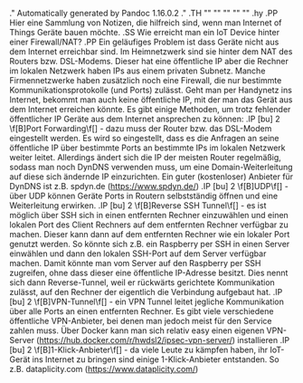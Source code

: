 .\" Automatically generated by Pandoc 1.16.0.2
.\"
.TH "" "" "" "" ""
.hy
.PP
Hier eine Sammlung von Notizen, die hilfreich sind, wenn man Internet of
Things Geräte bauen möchte.
.SS Wie erreicht man ein IoT Device hinter einer Firewall/NAT?
.PP
Ein geläufiges Problem ist dass Geräte nicht aus dem Internet erreichbar
sind.
Im Heimnetzwerk sind sie hinter dem NAT des Routers bzw.
DSL\-Modems.
Dieser hat eine öffentliche IP aber die Rechner im lokalen Netzwerk
haben IPs aus einem privaten Subnetz.
Manche Firmennetzwerke haben zusätzlich noch eine Firewall, die nur
bestimmte Kommunikationsprotokolle (und Ports) zulässt.
Geht man per Handynetz ins Internet, bekommt man auch keine öffentliche
IP, mit der man das Gerät aus dem Internet erreichen könnte.
Es gibt einige Methoden, um trotz fehlender öffentlicher IP Geräte aus
dem Internet ansprechen zu können:
.IP \[bu] 2
\f[B]Port Forwarding\f[] \- dazu muss der Router bzw.
das DSL\-Modem eingestellt werden.
Es wird so eingestellt, dass es die Anfragen an seine öffentliche IP
über bestimmte Ports an bestimmte IPs im lokalen Netzwerk weiter leitet.
Allerdings ändert sich die IP der meisten Router regelmäßig, sodass man
noch DynDNS verwenden muss, um eine Domain\-Weiterleitung auf diese sich
ändernde IP einzurichten.
Ein guter (kostenloser) Anbieter für DynDNS ist z.B.
spdyn.de (https://www.spdyn.de/)
.IP \[bu] 2
\f[B]UDP\f[] \- über UDP können Geräte Ports in Routern selbstständig
öffnen und eine Weiterleitung erwirken.
.IP \[bu] 2
\f[B]Reverse SSH Tunnel\f[] \- es ist möglich über SSH sich in einen
entfernten Rechner einzuwählen und einen lokalen Port des Client
Rechners auf dem entfernten Rechner verfügbar zu machen.
Dieser kann dann auf dem entfernten Rechner wie ein lokaler Port genutzt
werden.
So könnte sich z.B.
ein Raspberry per SSH in einen Server einwählen und dann den lokalen
SSH\-Port auf dem Server verfügbar machen.
Damit könnte man vom Server auf den Raspberry per SSH zugreifen, ohne
dass dieser eine öffentliche IP\-Adresse besitzt.
Dies nennt sich dann Reverse\-Tunnel, weil er rückwärts gerichtete
Kommunikation zulässt, auf den Rechner der eigentlich die Verbindung
aufgebaut hat.
.IP \[bu] 2
\f[B]VPN\-Tunnel\f[] \- ein VPN Tunnel leitet jegliche Kommunikation
über alle Ports an einen entfernten Rechner.
Es gibt viele verschiedene öffentliche VPN\-Anbieter, bei denen man
jedoch meist für den Service zahlen muss.
Über Docker kann man sich relativ easy einen eigenen
VPN\-Server (https://hub.docker.com/r/hwdsl2/ipsec-vpn-server/)
installieren
.IP \[bu] 2
\f[B]1\-Klick\-Anbieter\f[] \- da viele Leute zu kämpfen haben, ihr
IoT\-Gerät ins Internet zu bringen sind einige 1\-Klick\-Anbieter
entstanden.
So z.B.
dataplicity.com (https://www.dataplicity.com/)
